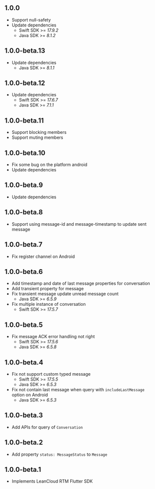 ## 1.0.0

* Support null-safety
* Update dependencies
  * Swift SDK >= *17.9.2*
  * Java SDK >= *8.1.2*

## 1.0.0-beta.13

* Update dependencies
  * Java SDK >= *8.1.1*

## 1.0.0-beta.12

* Update dependencies
  * Swift SDK >= *17.6.7*
  * Java SDK >= *7.1.1*

## 1.0.0-beta.11

* Support blocking members
* Support muting members

## 1.0.0-beta.10

* Fix some bug on the platform android
* Update dependencies

## 1.0.0-beta.9

* Update dependencies

## 1.0.0-beta.8

* Support using message-id and message-timestamp to update sent message

## 1.0.0-beta.7

* Fix register channel on Android

## 1.0.0-beta.6

* Add timestamp and date of last message properties for conversation
* Add transient property for message
* Fix transient message update unread message count
  * Java SDK >= *6.5.9*
* Fix multiple instance of conversation
  * Swift SDK >= *17.5.7*

## 1.0.0-beta.5

* Fix message ACK error handling not right
  * Swift SDK >= *17.5.6*
  * Java SDK >= *6.5.8*

## 1.0.0-beta.4

* Fix not support custom typed message
  * Swift SDK >= *17.5.5*
  * Java SDK >= *6.5.3*
* Fix not contain last message when query with `includeLastMessage` option on Android
  * Java SDK >= *6.5.3*

## 1.0.0-beta.3

* Add APIs for query of `Conversation`

## 1.0.0-beta.2

* Add property `status: MessageStatus` to `Message`

## 1.0.0-beta.1

* Implements LeanCloud RTM Flutter SDK
